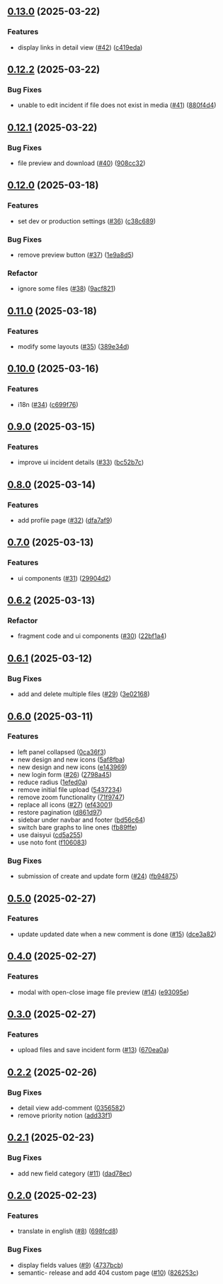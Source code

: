 ## [0.13.0](https://github.com/lazzio/incident-manager/-/compare/v0.12.2...v0.13.0) (2025-03-22)

### Features

* display links in detail view ([#42](https://github.com/lazzio/incident-manager/-/issues/42)) ([c419eda](https://github.com/lazzio/incident-manager/-/commit/c419eda8e3110fa781ddee3fab9df3d8a2521c07))

## [0.12.2](https://github.com/lazzio/incident-manager/-/compare/v0.12.1...v0.12.2) (2025-03-22)

### Bug Fixes

* unable to edit incident if file does not exist in media ([#41](https://github.com/lazzio/incident-manager/-/issues/41)) ([880f4d4](https://github.com/lazzio/incident-manager/-/commit/880f4d4197371389f5ab4e862177b73d9827dd2b))

## [0.12.1](https://github.com/lazzio/incident-manager/-/compare/v0.12.0...v0.12.1) (2025-03-22)

### Bug Fixes

* file preview and download ([#40](https://github.com/lazzio/incident-manager/-/issues/40)) ([908cc32](https://github.com/lazzio/incident-manager/-/commit/908cc328a41d01092ec663be9562020a12c19f88))

## [0.12.0](https://github.com/lazzio/incident-manager/-/compare/v0.11.0...v0.12.0) (2025-03-18)

### Features

* set dev or production settings ([#36](https://github.com/lazzio/incident-manager/-/issues/36)) ([c38c689](https://github.com/lazzio/incident-manager/-/commit/c38c68985ffe9b223099ff777b2e0fd34af9e337))

### Bug Fixes

* remove preview button ([#37](https://github.com/lazzio/incident-manager/-/issues/37)) ([1e9a8d5](https://github.com/lazzio/incident-manager/-/commit/1e9a8d5bc338e4a35ecfe9c00d7e6f5907ea5bfd))

### Refactor

* ignore some files ([#38](https://github.com/lazzio/incident-manager/-/issues/38)) ([9acf821](https://github.com/lazzio/incident-manager/-/commit/9acf8217ade16718b68c6a5e22e7397f932c566b))

## [0.11.0](https://github.com/lazzio/incident-manager/-/compare/v0.10.0...v0.11.0) (2025-03-18)

### Features

* modify some layouts ([#35](https://github.com/lazzio/incident-manager/-/issues/35)) ([389e34d](https://github.com/lazzio/incident-manager/-/commit/389e34d7d4bd060e0a996f0c7c4330919172dafb))

## [0.10.0](https://github.com/lazzio/incident-manager/-/compare/v0.9.0...v0.10.0) (2025-03-16)

### Features

* i18n ([#34](https://github.com/lazzio/incident-manager/-/issues/34)) ([c699f76](https://github.com/lazzio/incident-manager/-/commit/c699f763e461505c47adda47261779e3efd32624))

## [0.9.0](https://github.com/lazzio/incident-manager/-/compare/v0.8.0...v0.9.0) (2025-03-15)

### Features

* improve ui incident details ([#33](https://github.com/lazzio/incident-manager/-/issues/33)) ([bc52b7c](https://github.com/lazzio/incident-manager/-/commit/bc52b7c73b4f15aa2e0bae0200bc6ad1901681f5))

## [0.8.0](https://github.com/lazzio/incident-manager/-/compare/v0.7.0...v0.8.0) (2025-03-14)

### Features

* add profile page ([#32](https://github.com/lazzio/incident-manager/-/issues/32)) ([dfa7af9](https://github.com/lazzio/incident-manager/-/commit/dfa7af942c4a18e655f1a92976a1b7ebbf74c837))

## [0.7.0](https://github.com/lazzio/incident-manager/-/compare/v0.6.2...v0.7.0) (2025-03-13)

### Features

* ui components ([#31](https://github.com/lazzio/incident-manager/-/issues/31)) ([29904d2](https://github.com/lazzio/incident-manager/-/commit/29904d2162324e134e60fd69d1cb3b693c279b4f))

## [0.6.2](https://github.com/lazzio/incident-manager/-/compare/v0.6.1...v0.6.2) (2025-03-13)

### Refactor

* fragment code and ui components ([#30](https://github.com/lazzio/incident-manager/-/issues/30)) ([22bf1a4](https://github.com/lazzio/incident-manager/-/commit/22bf1a43275aeb0ef3ca68798b17337d59547b5b))

## [0.6.1](https://github.com/lazzio/incident-manager/-/compare/v0.6.0...v0.6.1) (2025-03-12)

### Bug Fixes

* add and delete multiple files ([#29](https://github.com/lazzio/incident-manager/-/issues/29)) ([3e02168](https://github.com/lazzio/incident-manager/-/commit/3e02168f855811d9d5b01adf4f162cf14621f61e))

## [0.6.0](https://github.com/lazzio/incident-manager/-/compare/v0.5.0...v0.6.0) (2025-03-11)

### Features

* left panel collapsed ([0ca36f3](https://github.com/lazzio/incident-manager/-/commit/0ca36f367896927614166daad77bf8c53ebe5508))
* new design and new icons ([5af8fba](https://github.com/lazzio/incident-manager/-/commit/5af8fba1c6b522eb0535d12f8a96ebf4be38bab3))
* new design and new icons ([e143969](https://github.com/lazzio/incident-manager/-/commit/e143969dba21d6be458b1890e37b887df23816b0))
* new login form ([#26](https://github.com/lazzio/incident-manager/-/issues/26)) ([2798a45](https://github.com/lazzio/incident-manager/-/commit/2798a455832fd33c11b49414284e2ec7c30f5b9d))
* reduce radius ([1efed0a](https://github.com/lazzio/incident-manager/-/commit/1efed0a7adaabc78c974d505eea56a675cf09f28))
* remove initial file upload ([5437234](https://github.com/lazzio/incident-manager/-/commit/54372340503d3aa3f4c32efde7f2b00b678a61f0))
* remove zoom functionality ([71f9747](https://github.com/lazzio/incident-manager/-/commit/71f9747aa795aa1108db34496a13318edc8876a6))
* replace all icons ([#27](https://github.com/lazzio/incident-manager/-/issues/27)) ([ef43001](https://github.com/lazzio/incident-manager/-/commit/ef43001b23ad07e3ae77de115dc6ef49d85dea65))
* restore pagination ([d861d97](https://github.com/lazzio/incident-manager/-/commit/d861d976aea205008c9135e3ecc0c7c232426fba))
* sidebar under navbar and footer ([bd56c64](https://github.com/lazzio/incident-manager/-/commit/bd56c6452935beae6f13be0b9bfcd6c0168110b8))
* switch bare graphs to line ones ([fb89ffe](https://github.com/lazzio/incident-manager/-/commit/fb89ffe611b4b1d9c322d7b67f1e6589d8b3fbac))
* use daisyui ([cd5a255](https://github.com/lazzio/incident-manager/-/commit/cd5a255158abbaeadb32cef418ded38be07e0442))
* use noto font ([f106083](https://github.com/lazzio/incident-manager/-/commit/f1060834a9146338a586e923ed4fbbc48bb9628c))

### Bug Fixes

* submission of create and update form ([#24](https://github.com/lazzio/incident-manager/-/issues/24)) ([fb94875](https://github.com/lazzio/incident-manager/-/commit/fb948753ca66ce4a085b649d01b61de9015bdb7a))

## [0.5.0](https://github.com/lazzio/incident-manager/-/compare/v0.4.0...v0.5.0) (2025-02-27)

### Features

* update updated date when a new comment is done ([#15](https://github.com/lazzio/incident-manager/-/issues/15)) ([dce3a82](https://github.com/lazzio/incident-manager/-/commit/dce3a8212e4861efa8eaa962d0faff0a63269bfb))

## [0.4.0](https://github.com/lazzio/incident-manager/-/compare/v0.3.0...v0.4.0) (2025-02-27)

### Features

* modal with open-close image file preview ([#14](https://github.com/lazzio/incident-manager/-/issues/14)) ([e93095e](https://github.com/lazzio/incident-manager/-/commit/e93095e404f65ba2910aa2d7e72e13eadada1e71))

## [0.3.0](https://github.com/lazzio/incident-manager/-/compare/v0.2.2...v0.3.0) (2025-02-27)

### Features

* upload files and save incident form ([#13](https://github.com/lazzio/incident-manager/-/issues/13)) ([670ea0a](https://github.com/lazzio/incident-manager/-/commit/670ea0a6d8bd8c9fe7e72c5aada1f9e951e99c37))

## [0.2.2](https://github.com/lazzio/incident-manager/-/compare/v0.2.1...v0.2.2) (2025-02-26)

### Bug Fixes

* detail view add-comment ([0356582](https://github.com/lazzio/incident-manager/-/commit/03565822ee4099b79c3affed804e62473f764fa7))
* remove priority notion ([add33f1](https://github.com/lazzio/incident-manager/-/commit/add33f1459115bb4a74558b1e947351276300250))

## [0.2.1](https://github.com/lazzio/incident-manager/-/compare/v0.2.0...v0.2.1) (2025-02-23)

### Bug Fixes

* add new field category ([#11](https://github.com/lazzio/incident-manager/-/issues/11)) ([dad78ec](https://github.com/lazzio/incident-manager/-/commit/dad78ec0464beda0f603faf9e0e1df7d4708066d))

## [0.2.0](https://github.com/lazzio/incident-manager/-/compare/v0.1.3...v0.2.0) (2025-02-23)

### Features

* translate in english ([#8](https://github.com/lazzio/incident-manager/-/issues/8)) ([698fcd8](https://github.com/lazzio/incident-manager/-/commit/698fcd862a530f1429d5102ef85e887ea4c9348b))

### Bug Fixes

* display fields values ([#9](https://github.com/lazzio/incident-manager/-/issues/9)) ([4737bcb](https://github.com/lazzio/incident-manager/-/commit/4737bcb59b8ec0a39ffa9964c4c2182525b80000))
* semantic- release and add 404 custom page ([#10](https://github.com/lazzio/incident-manager/-/issues/10)) ([826253c](https://github.com/lazzio/incident-manager/-/commit/826253c79bf6bcc8f5767def3b05eddc3fe6284f))
